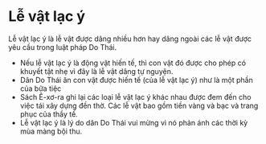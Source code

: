 # Lễ vật lạc ý

Lễ vật lạc ý là lễ vật được dâng nhiều hơn hay dâng ngoài các lễ vật được yêu cầu trong luật pháp Do Thái.
- Nếu lễ vật lạc ý là động vật hiến tế, thì con vật đó được cho phép có khuyết tật nhẹ vì đây là lễ vật dâng tự nguyện.
- Dân Do Thái ăn con vật được hiến tế (của lễ vật lạc ý) như là một phần của bữa tiệc
- Sách Ê-xơ-ra ghi lại các loại lễ vật lạc ý khác nhau được đem đến cho việc tái xây dựng đền thờ.  Các lễ vật bao gồm tiền vàng và bạc và trang phục của thầy tế.
- Lễ vật lạc ý là lý do dân Do Thái vui mừng vì nó phản ánh các thời kỳ mùa màng bội thu.

